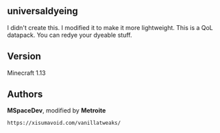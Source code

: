 ## universaldyeing

I didn't create this. I modified it to make it more lightweight.
This is a QoL datapack. You can redye your dyeable stuff.

## Version

Minecraft 1.13

## Authors

**MSpaceDev**, modified by **Metroite**
```
https://xisumavoid.com/vanillatweaks/
```